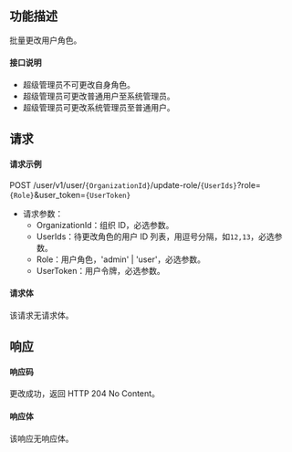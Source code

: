 ## 功能描述

批量更改用户角色。

#### 接口说明

- 超级管理员不可更改自身角色。
- 超级管理员可更改普通用户至系统管理员。
- 超级管理员可更改系统管理员至普通用户。


## 请求

#### 请求示例

POST /user/v1/user/`{OrganizationId}`/update-role/`{UserIds}`?role=`{Role}`&user_token=`{UserToken}`

- 请求参数：
  - OrganizationId：组织 ID，必选参数。
  - UserIds：待更改角色的用户 ID 列表，用逗号分隔，如`12,13`，必选参数。
  - Role：用户角色，'admin' | 'user'，必选参数。
  - UserToken：用户令牌，必选参数。
  
#### 请求体

该请求无请求体。

## 响应

#### 响应码

更改成功，返回 HTTP 204 No Content。

#### 响应体

该响应无响应体。

